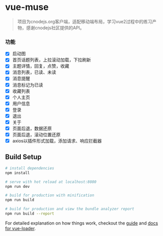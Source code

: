 # vue-muse

> 项目为cnodejs.org客户端，适配移动端布局，学习vue2过程中的练习产物，感谢cnodejs社区提供的API。

### 功能
- [x] 启动图
- [x] 首页话题列表，上拉滚动加载，下拉刷新
- [x] 主题详情，回复，点赞，收藏
- [x] 消息列表，已读、未读
- [x] 消息提醒
- [x] 消息标记为已读
- [x] 收藏列表
- [x] 个人主页
- [x] 用户信息
- [x] 登录
- [x] 退出
- [x] 关于
- [x] 页面后退，数据还原
- [x] 页面后退，滚动位置还原
- [x] axios以插件形式加载，添加请求、响应拦截器

## Build Setup

``` bash
# install dependencies
npm install

# serve with hot reload at localhost:8080
npm run dev

# build for production with minification
npm run build

# build for production and view the bundle analyzer report
npm run build --report
```

For detailed explanation on how things work, checkout the [guide](http://vuejs-templates.github.io/webpack/) and [docs for vue-loader](http://vuejs.github.io/vue-loader).
